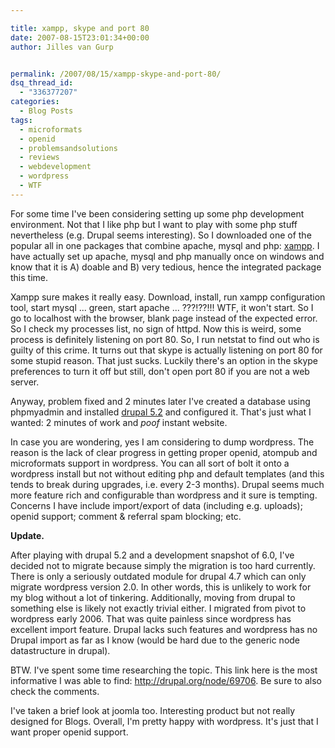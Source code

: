 ```yaml
---

title: xampp, skype and port 80
date: 2007-08-15T23:01:34+00:00
author: Jilles van Gurp


permalink: /2007/08/15/xampp-skype-and-port-80/
dsq_thread_id:
  - "336377207"
categories:
  - Blog Posts
tags:
  - microformats
  - openid
  - problemsandsolutions
  - reviews
  - webdevelopment
  - wordpress
  - WTF
---
```

For some time I've been considering setting up some php development environment. Not that I like php but I want to play with some php stuff nevertheless (e.g. Drupal seems interesting). So I downloaded one of the popular all in one packages that combine apache, mysql and php: [xampp](http://www.apachefriends.org/en/xampp.html). I have actually set up apache, mysql and php manually once on windows and know that it is A) doable and B) very tedious, hence the integrated package this time.

Xampp sure makes it really easy. Download, install, run xampp configuration tool, start mysql ... green, start apache ... ???!??!!! WTF, it won't start. So I go to localhost with the browser, blank page instead of the expected error. So I check my processes list, no sign of httpd. Now this is weird, some process is definitely listening on port 80. So, I run netstat to find out who is guilty of this crime. It turns out that skype is actually listening on port 80 for some stupid reason. That just sucks. Luckily there's an option in the skype preferences to turn it off but still, don't open port 80 if you are not a web server.

Anyway, problem fixed and 2 minutes later I've created a database using phpmyadmin and installed [drupal 5.2](http://drupal.org/) and configured it. That's just what I wanted: 2 minutes of work and *poof* instant website.

In case you are wondering, yes I am considering to dump wordpress. The reason is the lack of clear progress in getting proper openid, atompub and microformats support in wordpress. You can all sort of bolt it onto a wordpress install but not without editing php and default templates (and this tends to break during upgrades, i.e. every 2-3 months). Drupal seems much more feature rich and configurable than wordpress and it sure is tempting. Concerns I have include import/export of data (including e.g. uploads); openid support; comment & referral spam blocking; etc. 

**Update.**

After playing with drupal 5.2 and a development snapshot of 6.0, I've decided not to migrate because simply the migration is too hard currently. There is only a seriously outdated module for drupal 4.7 which can only migrate wordpress version 2.0. In other words, this is unlikely to work for my blog without a lot of tinkering. Additionally, moving from drupal to something else is likely not exactly trivial either. I migrated from pivot to wordpress early 2006. That was quite painless since wordpress has excellent import feature. Drupal lacks such features and wordpress has no Drupal import as far as I know (would be hard due to the generic node datastructure in drupal).

BTW. I've spent some time researching the topic. This link here is the most informative I was able to find: http://drupal.org/node/69706. Be sure to also check the comments.

I've taken a brief look at joomla too. Interesting product but not really designed for Blogs. Overall, I'm pretty happy with wordpress. It's just that I want proper openid support.